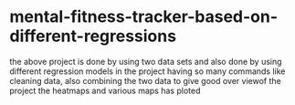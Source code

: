 # mental-fitness-tracker-based-on-different-regressions
the above project is done by using two data sets and also done by using different regression models
in the project having so many commands like cleaning data, also combining the two data
to give good over viewof the project the heatmaps and various maps has ploted
